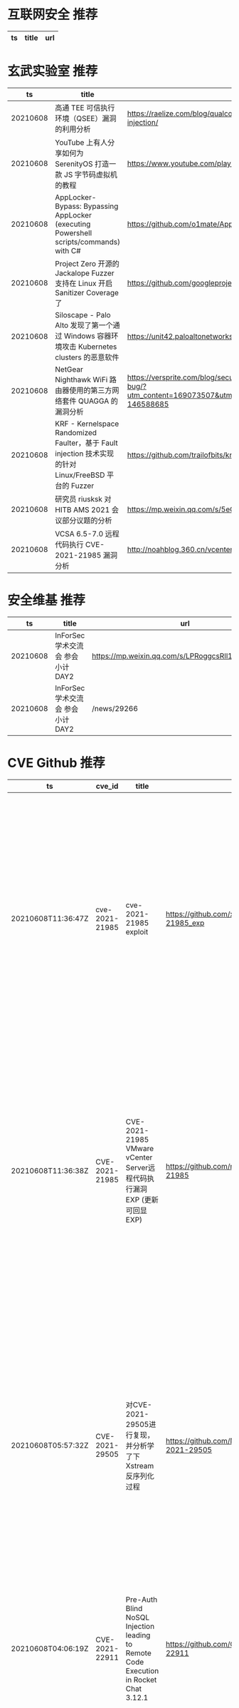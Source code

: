 # 互联网安全 推荐
| ts | title | url| 
| --- | --- | ---| 


# 玄武实验室 推荐
| ts | title | url| 
| --- | --- | ---| 
| 20210608 | 高通 TEE 可信执行环境（QSEE）漏洞的利用分析 | https://raelize.com/blog/qualcomm-ipq40xx-breaking-into-qsee-using-fault-injection/| 
| 20210608 | YouTube 上有人分享如何为 SerenityOS 打造一款 JS 字节码虚拟机的教程 | https://www.youtube.com/playlist?list=PLMOpZvQB55beChggmvk-sUm8X_vSezpqL| 
| 20210608 | AppLocker-Bypass: Bypassing AppLocker (executing Powershell scripts/commands) with C# | https://github.com/o1mate/AppLocker-Bypass| 
| 20210608 | Project Zero 开源的 Jackalope Fuzzer 支持在 Linux 开启 Sanitizer Coverage 了 | https://github.com/googleprojectzero/Jackalope/blob/main/README_sancov.md| 
| 20210608 | Siloscape - Palo Alto 发现了第一个通过 Windows 容器环境攻击 Kubernetes clusters 的恶意软件 | https://unit42.paloaltonetworks.com/siloscape/| 
| 20210608 | NetGear Nighthawk WiFi 路由器使用的第三方网络套件 QUAGGA 的漏洞分析 | https://versprite.com/blog/security-research/netgear-nighthawk-router-security-bug/?utm_content=169073507&utm_medium=social&utm_source=twitter&hss_channel=tw-146588685| 
| 20210608 | KRF - Kernelspace Randomized Faulter，基于 Fault injection 技术实现的针对 Linux/FreeBSD 平台的 Fuzzer | https://github.com/trailofbits/krf| 
| 20210608 | 研究员 riusksk 对 HITB AMS 2021 会议部分议题的分析 | https://mp.weixin.qq.com/s/5eC3oKLYthmVwzV3gR9ryQ| 
| 20210608 | VCSA 6.5-7.0 远程代码执行 CVE-2021-21985 漏洞分析 | http://noahblog.360.cn/vcenter-cve-2021-2021-21985/| 


# 安全维基 推荐
| ts | title | url| 
| --- | --- | ---| 
| 20210608 | InForSec学术交流会 参会小计DAY2 | https://mp.weixin.qq.com/s/LPRoggcsRIl1xT0xMXpLeQ| 
| 20210608 | InForSec学术交流会 参会小计DAY2 | /news/29266| 


# CVE Github 推荐
| ts | cve_id | title | url | cve_detail| 
| --- | --- | --- | --- | ---| 
| 20210608T11:36:47Z | cve-2021-21985 | cve-2021-21985 exploit | https://github.com/xnianq/cve-2021-21985_exp | The vSphere Client (HTML5) contains a remote code execution vulnerability due to lack of input validation in the Virtual SAN Health Check plug-in which is enabled by default in vCenter Server. A malicious actor with network access to port 443 may exploit this issue to execute commands with unrestricted privileges on the underlying operating system that hosts vCenter Server.| 
| 20210608T11:36:38Z | CVE-2021-21985 | CVE-2021-21985 VMware vCenter Server远程代码执行漏洞 EXP (更新可回显EXP) | https://github.com/r0ckysec/CVE-2021-21985 | The vSphere Client (HTML5) contains a remote code execution vulnerability due to lack of input validation in the Virtual SAN Health Check plug-in which is enabled by default in vCenter Server. A malicious actor with network access to port 443 may exploit this issue to execute commands with unrestricted privileges on the underlying operating system that hosts vCenter Server.| 
| 20210608T05:57:32Z | CVE-2021-29505 | 对CVE-2021-29505进行复现，并分析学了下Xstream反序列化过程 | https://github.com/MyBlackManba/CVE-2021-29505 | XStream is software for serializing Java objects to XML and back again. A vulnerability in XStream versions prior to 1.4.17 may allow a remote attacker has sufficient rights to execute commands of the host only by manipulating the processed input stream. No user who followed the recommendation to setup XStream%s security framework with a whitelist limited to the minimal required types is affected. The vulnerability is patched in version 1.4.17.| 
| 20210608T04:06:19Z | CVE-2021-22911 | Pre-Auth Blind NoSQL Injection leading to Remote Code Execution in Rocket Chat 3.12.1 | https://github.com/CsEnox/CVE-2021-22911 | | 
| 20210608T02:35:21Z | CVE-2021-21985 | Null | https://github.com/testanull/Project_CVE-2021-21985_PoC | The vSphere Client (HTML5) contains a remote code execution vulnerability due to lack of input validation in the Virtual SAN Health Check plug-in which is enabled by default in vCenter Server. A malicious actor with network access to port 443 may exploit this issue to execute commands with unrestricted privileges on the underlying operating system that hosts vCenter Server.| 
| 20210608T01:26:15Z | CVE-2020-17514 | PoC for exploiting CVE-2020-17514 | https://github.com/JamesGeeee/CVE-2020-17514 | Apache Fineract prior to 1.5.0 disables HTTPS hostname verification in ProcessorHelper in the configureClient method. Under typical deployments, a man in the middle attack could be successful.| 
| 20210608T01:26:05Z | CVE-2021-33839 | PoC for exploiting CVE-2021-33839 | https://github.com/JamesGeeee/CVE-2021-33839 | Luca through 1.7.4 on Android allows remote attackers to obtain sensitive information about COVID-19 tracking because the QR code of a Public Location can be intentionally confused with the QR code of a Private Meeting.| 
| 20210608T01:26:00Z | CVE-2021-22911 | PoC for exploiting CVE-2021-22911 | https://github.com/JamesGeeee/CVE-2021-22911 | A improper input sanitization vulnerability exists in Rocket.Chat server 3.11, 3.12 & 3.13 that could lead to unauthenticated NoSQL injection, resulting potentially in RCE.| 
| 20210608T01:24:53Z | CVE-2021-33840 | PoC for exploiting CVE-2021-33840 | https://github.com/JamesGeeee/CVE-2021-33840 | The server in Luca through 1.1.14 allows remote attackers to cause a denial of service (insertion of many fake records related to COVID-19) because Phone Number data lacks a digital signature.| 
| 20210608T01:24:01Z | CVE-2021-33838 | PoC for exploiting CVE-2021-33838 | https://github.com/JamesGeeee/CVE-2021-33838 | Luca through 1.7.4 on Android allows remote attackers to obtain sensitive information about COVID-19 tracking because requests related to Check-In State occur shortly after requests for Phone Number Registration.| 


# klee on Github 推荐
| ts | title | url | stars | forks| 
| --- | --- | --- | --- | ---| 
| 20210608T11:39:23Z | Null | https://github.com/JaimePSantos/ResearchKlee | 0 | 0| 
| 20210608T10:40:58Z | Create CFGs and compute complexity metrics for Python, C++, and Java code. | https://github.com/hmc-alpaqa/metrinome | 18 | 0| 
| 20210608T06:49:03Z | An open-source Chinese font derived from Fontworks% Klee One. 一款基于 FONTWORKS 的 Klee One 的开源中文字体。 | https://github.com/lxgw/LxgwWenKai | 654 | 15| 
| 20210608T06:41:04Z | Dodoco doko? | https://github.com/RiceFT/klee | 0 | 0| 


# s2e on Github 推荐
| ts | title | url | stars | forks| 
| --- | --- | --- | --- | ---| 
| 20210608T08:53:41Z | S2E: A platform for multi-path program analysis with selective symbolic execution. | https://github.com/S2E/s2e | 130 | 31| 


# exploit on Github 推荐
| ts | title | url | stars | forks| 
| --- | --- | --- | --- | ---| 
| 20210608T12:27:25Z | Access Manager sera comme un gestionnaire d’accès ou plutôt de gestion de machine Windows agissant tel un contrôle parental. Ayant la possibilité de bloquer des sites internet spécifiques comme le fait DansGuardian. Néanmoins le point ces derniers sont appelés filtres DNS/Web et sont exploitables (bypassable) par la simple utilisation d’un VPN car ceux-ci agissent à l’aide de l’adresse IP du routeur. Notre point fort sera à ce niveau de bloquer les sites internets même si un VPN y est utilisé. Son point faible sera qu’il n’est qu’exécutable sous Windows. Le projet pourra filter les téléchargements / fichiers [ouverts/ecris] etc comme sous forme d’un Évent Log mais plus sophistiqué. Mais également d’éteindre la machine ou le wifi ou d’autoriser que certaines applications à s’exécuter à une plage horaire précise (il sera bien évidement impossible de modifier l’heure sous le système) il sera possible d’enregistrer des images / ou keylogg la machine afin d’avoir un suivi régulier et avance il sera aussi prévu (pas de date) de retrouver chaque machine possédant une license Access Manager via une interface web de récupérer certaines de ces informations. | https://github.com/Sehyn/Access-Manager | 0 | 0| 
| 20210608T12:26:37Z | The MATLAB P-code for estimating quality of JPEG compressed images. The code can be exploited to estimate quality of JPEG compressed images irrespective of block size and position of blocking artifact. | https://github.com/MdAmirBaig/IQA-of-JPEG-compressed-image | 0 | 0| 
| 20210608T12:25:40Z | The MATLAB P-code for estimating quality of JPEG compressed images. The code can be exploited to estimate quality of JPEG compressed images irrespective of block size and position of blocking artifact. | https://github.com/MdAmirBaig/Quality-Assessment-of-JPEG-compressed-image-with-known-and-unknown-positions-of-blocking-artifact | 0 | 0| 
| 20210608T12:20:21Z | CDK is an open-sourced container penetration toolkit, offering stable exploitation in different slimmed containers without any OS dependency. It comes with penetration tools and many powerful PoCs/EXPs helps you to escape container and takeover K8s cluster easily. | https://github.com/cdk-team/CDK | 1443 | 218| 
| 20210608T12:15:17Z | Repo for testing some exploits | https://github.com/RobertFent/exploits | 0 | 0| 
| 20210608T12:06:52Z | PKU-Exploit | https://github.com/xxycfhb/xxycfhb.github.io | 0 | 0| 
| 20210608T12:02:52Z | Open-Source Vulnerability Intelligence Center - Unified source of vulnerability, exploit and threat Intelligence feeds | https://github.com/Patrowl/PatrowlHearsData | 24 | 11| 
| 20210608T11:49:37Z | An open-source post-exploitation framework for students, researchers and developers. | https://github.com/malwaredllc/byob | 6348 | 1453| 
| 20210608T11:49:12Z | Collection of docker images to be used for exploit development and testing | https://github.com/mishrasunny174/pwn-docker | 6 | 1| 
| 20210608T11:42:06Z | Evil plugin for exploiting compromised EconicXP CMS instances | https://github.com/richardcurteis/EconicXP_CMS_Exploit | 0 | 0| 


# backdoor on Github 推荐
| ts | title | url | stars | forks| 
| --- | --- | --- | --- | ---| 
| 20210608T09:22:54Z | Very Easy Relative Backdoor Application | https://github.com/Not-C-Developer/VERBA | 0 | 0| 
| 20210608T03:39:45Z | Undetectable & Xor encrypting with custom KEY (FUD Metasploit Rat) bypass Top Antivirus like BitDefender,Malwarebytes,Avast,ESET-NOD32,AVG,... & Automatically Add ICON and MANIFEST to excitable | https://github.com/persianhydra/Xeexe-TopAntivirusEvasion | 465 | 107| 
| 20210608T03:36:36Z | php script to gain access to a site once injected | https://github.com/Sliden101/backdoor | 0 | 0| 


# fuzz on Github 推荐
| ts | title | url | stars | forks| 
| --- | --- | --- | --- | ---| 
| 20210608T12:09:17Z | Stores work from deploying web app to Heroku | https://github.com/dmottice20/fuzzy-memory | 0 | 0| 
| 20210608T12:03:11Z | Null | https://github.com/FuzzySid/FuzzySid | 0 | 0| 
| 20210608T12:00:54Z | Project page for %The Fuzzing Book% | https://github.com/uds-se/fuzzingbook | 572 | 115| 
| 20210608T11:56:32Z | OSS-Fuzz - continuous fuzzing for open source software. | https://github.com/google/oss-fuzz | 6368 | 1292| 
| 20210608T11:56:31Z | Thin interface for libFuzzer, an in-process, coverage-guided, evolutionary fuzzing engine. | https://github.com/planetis-m/libfuzzer | 28 | 0| 
| 20210608T11:50:26Z | Null | https://github.com/fuzzyjoin/fuzzyjoin.github.io | 0 | 0| 
| 20210608T11:26:16Z | Null | https://github.com/a6colute/fuzzy-search | 0 | 0| 
| 20210608T11:17:41Z | Null | https://github.com/s9varesc/url-fuzzing-docker | 0 | 0| 
| 20210608T11:09:42Z | Null | https://github.com/VeriBlock/fuzz-corpus | 1 | 1| 
| 20210608T11:07:42Z | Null | https://github.com/zyrouge/fuzzle | 0 | 1| 



# 日更新程序

